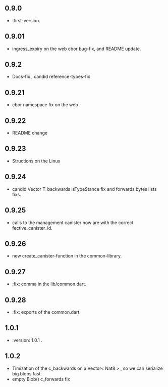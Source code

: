 ## 0.9.0

* :first-version.

## 0.9.01

* ingress_expiry on the web cbor bug-fix, and README update.

## 0.9.2

* Docs-fix , candid reference-types-fix

## 0.9.21

* cbor namespace fix on the web

## 0.9.22

* README change

## 0.9.23

* Structions on the Linux

## 0.9.24

* candid Vector T_backwards isTypeStance fix and forwards bytes lists fixs.  

## 0.9.25

* calls to the management canister now are with the correct fective_canister_id.

## 0.9.26

* new create_canister-function in the common-library.

## 0.9.27

* :fix: comma in the lib/common.dart.

## 0.9.28

* :fix: exports of the common.dart.

## 1.0.1

* :version: 1.0.1 .

## 1.0.2

* Timization of the c_backwards on a Vector< Nat8 > , so we can serialize big blobs fast. 
* empty Blob() c_forwards fix
